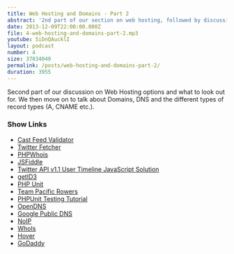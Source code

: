 ```yaml
---
title: Web Hosting and Domains - Part 2
abstract: '2nd part of our section on web hosting, followed by discussion on domains.'
date: 2013-12-09T22:00:00.000Z
file: 4-web-hosting-and-domains-part-2.mp3
youtube: 5iDnQAucklI
layout: podcast
number: 4
size: 37034049
permalink: /posts/web-hosting-and-domains-part-2/
duration: 3955
---
```


Second part of our discussion on Web Hosting options and what to look out for.
We then move on to talk about Domains, DNS and the different types of record types (A, CNAME etc.).

### Show Links

- [Cast Feed Validator](http://castfeedvalidator.com/)
- [Twitter Fetcher](http://jasonmayes.com/projects/twitterApi/)
- [PHPWhois](http://sourceforge.net/projects/phpwhois/)
- [JSFiddle](http://www.jsfiddle.net)
- [Twitter API v1.1 User Timeline JavaScript Solution](http://eddmann.com/posts/twitter-api-v-1-1-user-timeline-javascript-solution/)
- [getID3](http://packagist.org/packages/nass600/get-id3)
- [PHP Unit](http://phpunit.de/)
- [Team Pacific Rowers](http://pacificrowers.com/)
- [PHPUnit Testing Tutorial](http://michaelbudd.org/tutorials/view/6/phpunit-testing-tutorial)
- [OpenDNS](http://www.opendns.com/)
- [Google Public DNS](http://developers.google.com/speed/public-dns/)
- [NoIP](http://www.noip.com/free)
- [WhoIs](http://whois.net/)
- [Hover](http://www.hover.com/)
- [GoDaddy](http://www.godaddy.com/)
